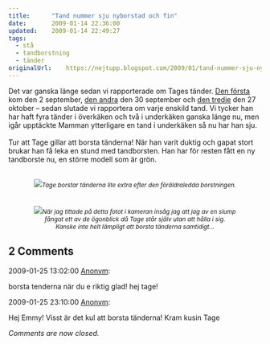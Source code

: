 ```yaml
---
title:		"Tand nummer sju nyborstad och fin"
date:		2009-01-14 22:36:00
updated:	2009-01-14 22:49:27
tags: 
  - stå
  - tandborstning
  - tänder	
originalUrl:	https://nejtupp.blogspot.com/2009/01/tand-nummer-sju-nyborstad-och-fin.html
---
```


Det var ganska länge sedan vi rapporterade om Tages tänder. <a href="http://barnfamiljen.blogspot.com/2008/09/tage-visar-sig-p-hugget.html">Den första</a> kom den 2 september, <a href="http://barnfamiljen.blogspot.com/2008/09/entandade-busens-tid-r-frbi.html">den andra</a> den 30 september och <a href="http://barnfamiljen.blogspot.com/2008/10/tand-nummer-tre.html">den tredje</a> den 27 oktober – sedan slutade vi rapportera om varje enskild tand. Vi tycker han har haft fyra tänder i överkäken och två i underkäken ganska länge nu, men igår upptäckte Mamman ytterligare en tand i underkäken så nu har han sju.<br><br>Tur att Tage gillar att borsta tänderna! När han varit duktig och gapat stort brukar han få leka en stund med tandborsten. Han har för resten fått en ny tandborste nu, en större modell som är grön.<br><br><div style="text-align: center;"><img src="../../../../img/_MG_0140_1024pix.jpg"><span style="font-size:85%;"><span style="font-style: italic;">Tage borstar tänderna lite extra efter den föräldraledda borstningen.</span></span><br></div><br><br><div style="text-align: center;"><img src="../../../../img/_MG_0143_1024pix.jpg"><span style="font-size:85%;"><span style="font-style: italic;">När jag tittade på detta fotot i kameran insåg jag att jag av en slump<br>fångat ett av de ögonblick då Tage står själv utan att hålla i sig.<br>Kanske inte helt lämpligt att borsta tänderna samtidigt...</span></span><br></div>

<div class="comments">
	<div class="comments-header"><h2>2 Comments</h2></div>
	<div class="comments-body">
			<div class="comment" id="comment-2763721140512681917">
				<p class="comment-header">
					<date datetime="2009-01-25T13:02:00.000+01:00">2009-01-25 13:02:00</date> 
					<a href="undefined" rel="nofollow">Anonym</a>:
				</p>
				<div class="comment-content"><p>borsta tenderna när du e riktig glad! hej tage!</p></div>
				<div class="comment-footer"></div>
			</div>
			<div class="comment" id="comment-1301891471386954210">
				<p class="comment-header">
					<date datetime="2009-01-25T23:10:00.000+01:00">2009-01-25 23:10:00</date> 
					<a href="undefined" rel="nofollow">Anonym</a>:
				</p>
				<div class="comment-content"><p>Hej Emmy! Visst är det kul att borsta tänderna! Kram kusin Tage</p></div>
				<div class="comment-footer"></div>
			</div></div>
	<p class="comments-footer"><em>Comments are now closed.</em></p>
</div>